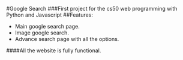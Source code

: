 #Google Search
###First project for the cs50 web programming with Python and Javascript
##Features:
- Main google search page.
- Image google search.
- Advance search page with all the options.

####All the website is fully functional.


